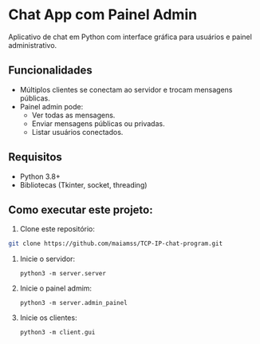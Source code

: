 # Chat App com Painel Admin

Aplicativo de chat em Python com interface gráfica para usuários e painel administrativo.

## Funcionalidades

- Múltiplos clientes se conectam ao servidor e trocam mensagens públicas.
- Painel admin pode:
  - Ver todas as mensagens.
  - Enviar mensagens públicas ou privadas.
  - Listar usuários conectados.

## Requisitos

- Python 3.8+
- Bibliotecas  (Tkinter, socket, threading)

## Como executar este projeto:

1. Clone este repositório:

```bash
git clone https://github.com/maiamss/TCP-IP-chat-program.git
```

1. Inicie o servidor:

   ```
   python3 -m server.server
   ```
3. Inicie o painel admim:

   ```
   python3 -m server.admin_painel
   ```
4. Inicie os clientes:

   ```
   python3 -m client.gui
   ```
